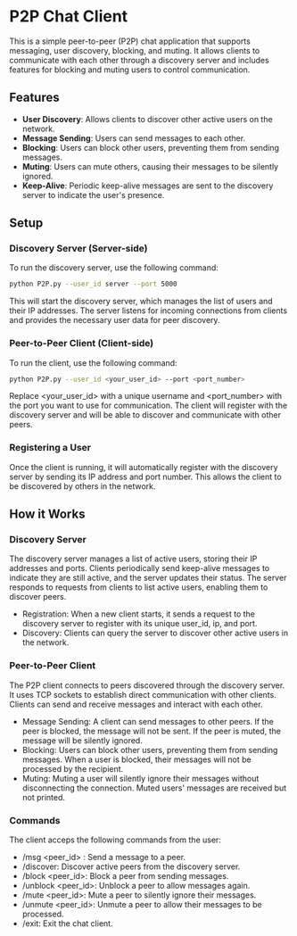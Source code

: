 # P2P Chat Client

This is a simple peer-to-peer (P2P) chat application that supports messaging, user discovery, blocking, and muting. It allows clients to communicate with each other through a discovery server and includes features for blocking and muting users to control communication.

## Features
- **User Discovery**: Allows clients to discover other active users on the network.
- **Message Sending**: Users can send messages to each other.
- **Blocking**: Users can block other users, preventing them from sending messages.
- **Muting**: Users can mute others, causing their messages to be silently ignored.
- **Keep-Alive**: Periodic keep-alive messages are sent to the discovery server to indicate the user's presence.

## Setup

### Discovery Server (Server-side)
To run the discovery server, use the following command:

```bash
python P2P.py --user_id server --port 5000
```
This will start the discovery server, which manages the list of users and their IP addresses. The server listens for incoming connections from clients and provides the necessary user data for peer discovery.

### Peer-to-Peer Client (Client-side)
To run the client, use the following command:

```bash
python P2P.py --user_id <your_user_id> --port <port_number>
```
Replace <your_user_id> with a unique username and <port_number> with the port you want to use for communication. The client will register with the discovery server and will be able to discover and communicate with other peers.

### Registering a User
Once the client is running, it will automatically register with the discovery server by sending its IP address and port number. This allows the client to be discovered by others in the network.

## How it Works
### Discovery Server
The discovery server manages a list of active users, storing their IP addresses and ports. Clients periodically send keep-alive messages to indicate they are still active, and the server updates their status. The server responds to requests from clients to list active users, enabling them to discover peers.
- Registration: When a new client starts, it sends a request to the discovery server to register with its unique user_id, ip, and port.
- Discovery: Clients can query the server to discover other active users in the network.

### Peer-to-Peer Client
The P2P client connects to peers discovered through the discovery server. It uses TCP sockets to establish direct communication with other clients. Clients can send and receive messages and interact with each other.
- Message Sending: A client can send messages to other peers. If the peer is blocked, the message will not be sent. If the peer is muted, the message will be silently ignored.
- Blocking: Users can block other users, preventing them from sending messages. When a user is blocked, their messages will not be processed by the recipient.
- Muting: Muting a user will silently ignore their messages without disconnecting the connection. Muted users' messages are received but not printed.

### Commands
The client acceps the following commands from the user:
- /msg <peer_id> <message>: Send a message to a peer.
- /discover: Discover active peers from the discovery server.
- /block <peer_id>: Block a peer from sending messages.
- /unblock <peer_id>: Unblock a peer to allow messages again.
- /mute <peer_id>: Mute a peer to silently ignore their messages.
- /unmute <peer_id>: Unmute a peer to allow their messages to be processed.
- /exit: Exit the chat client.
